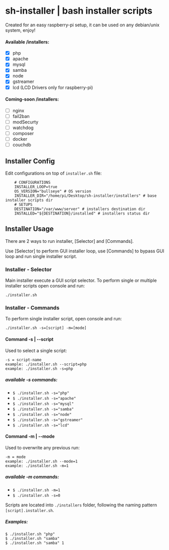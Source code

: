# sh-installer | bash installer scripts

Created for an easy raspberry-pi setup, it can be used on any debian/unix system, enjoy!

#### Available /installers:

 - [x] php
 - [x] apache
 - [x] mysql
 - [x] samba
 - [x] node
 - [x] gstreamer
 - [x] lcd (LCD Drivers only for raspberry-pi)

#### Coming-soon /installers:
 - [ ] nginx
 - [ ] fail2ban
 - [ ] modSecurty
 - [ ] watchdog
 - [ ] composer
 - [ ] docker
 - [ ] couchdb

## Installer Config

Edit configurations on top of `installer.sh` file:

```
    # CONFIGURATIONS
    INSTALLER_LOOP=true
    OS_VERSION="bullseye" # OS version
    INSTALLER_DIR="/home/pi/Desktop/sh-installer/installers" # base installer scripts dir
    # SETUPS
    DESTINATION="/var/www/server" # installers destination dir
    INSTALLED="${DESTINATION}/installed" # installers status dir
```

## Installer Usage
There are 2 ways to run installer, [Selector] and [Commands].

Use [Selector] to perform GUI installer loop, use [Commands] to bypass GUI loop and run single installer script.

### Installer - Selector
Main installer execute a GUI script selector. To perform single or multiple installer scripts open console and run:

```
./installer.sh
```

### Installer - Commands
To perform single installer script, open console and run:

```
./installer.sh -s=[script] -m=[mode]
```

#### Command -s | --script
Used to select a single script:
```
-s = script-name
example: ./installer.sh --script=php
example: ./installer.sh -s=php
```
##### available -s commands:
 - `$ ./installer.sh -s="php"`
 - `$ ./installer.sh -s="apache"`
 - `$ ./installer.sh -s="mysql"`
 - `$ ./installer.sh -s="samba"`
 - `$ ./installer.sh -s="node"`
 - `$ ./installer.sh -s="gstreamer"`
 - `$ ./installer.sh -s="lcd"`

#### Command -m | --mode
Used to overwrite any previous run:
```
-m = mode
example: ./installer.sh --mode=1
example: ./installer.sh -m=1
```
##### available -m commands:
 - `$ ./installer.sh -m=1`
 - `$ ./installer.sh -s=0`

Scripts are located into `./installers` folder, following the naming pattern `[script].installer.sh`.

##### Examples:
```
$ ./installer.sh "php"
$ ./installer.sh "samba"
$ ./installer.sh "samba" 1
```